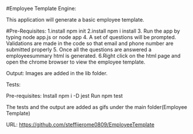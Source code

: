 #Employee Template Engine:

This application will generate a basic employee template.

#Pre-Requisites:
1.install npm init
2.install npm i install
3. Run the app by typing node app.js or node app 
4. A set of questions will be prompted. Validations are made in the code so that email and phone number are submitted properly 
5. Once all the questions are answered a employeesummary html is generated.
6.Right click on the html page and open the chrome browser to view the employee template.

Output:
Images are added in the lib folder.

Tests:

Pre-requisites: 
Install npm i -D jest
Run npm test 

The tests and the output are added as gifs under the main folder(Employee Template)

URL:
https://github.com/steffijerome0809/EmployeeTemplate
